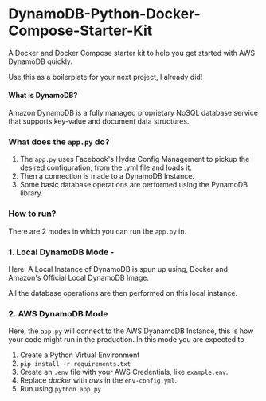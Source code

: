 # DynamoDB-Python-Docker-Compose-Starter-Kit
A Docker and Docker Compose starter kit to help you get started with AWS DynamoDB quickly.

Use this as a boilerplate for your next project, I already did!

#### What is DynamoDB?
Amazon DynamoDB is a fully managed proprietary NoSQL database service that supports key-value and document data 
structures.


### What does the `app.py` do?

1. The `app.py` uses Facebook's Hydra Config Management to pickup the desired configuration, from the .yml file and 
loads it. 
2. Then a connection is made to a DynamoDB  Instance.
3. Some basic database operations are performed using the PynamoDB library. 


### How to run?

There are 2 modes in which you can run the `app.py` in.

### 1. Local DynamoDB Mode - 
Here, A Local Instance of DynamoDB is spun up using, Docker and Amazon's Official Local DynamoDB Image.
 
All the database operations are then performed on this local instance.

### 2. AWS DynamoDB Mode 
Here, the `app.py` will connect to the AWS DyanamoDB Instance, this is how your code might run in the production.
In this mode you are expected to 
1. Create a Python Virtual Environment 
2. `pip install -r requirements.txt`
3. Create an `.env` file with your AWS Credentials, like `example.env`.  
4. Replace *docker* with *aws* in the `env-config.yml`.
3. Run using `python app.py` 